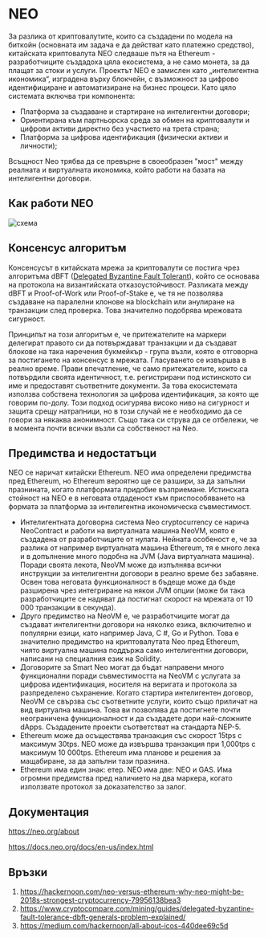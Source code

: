# NEO

За разлика от криптовалутите, които са създадени по модела на биткойн (основната им задача е да действат като платежно средство), китайската криптовалута NEO следваше пътя на Ethereum - разработчиците създадоха цяла екосистема, а не само монета, за да плащат за стоки и услуги.
Проектът NEO е замислен като „интелигентна икономика“, изградена върху блокчейн, с възможност за цифрово идентифициране и автоматизиране на бизнес процеси. Като цяло системата включва три компонента:

- Платформа за създаване и стартиране на интелигентни договори;
- Ориентирана към партньорска среда за обмен на криптовалути и цифрови активи директно без участието на трета страна;
- Платформа за цифрова идентификация (физически активи и личности);

Всъщност Neo трябва да се превърне в своеобразен "мост" между реалната и виртуалната икономика, който работи на базата на интелигентни договори.

## Как работи NEO

![схема](https://hackernoon.com/hn-images/1*NTilP2SbkgdMD9OdrhI4aA.jpeg)

## Консенсус алгоритъм

Консенсусът в китайската мрежа за криптовалути се постига чрез алгоритъма dBFT ([Delegated Byzantine Fault Tolerant](https://www.cryptocompare.com/mining/guides/delegated-byzantine-fault-tolerance-dbft-generals-problem-explained/)), който се основава на протокола на византийската отказоустойчивост. Разликата между dBFT и Proof-of-Work или Proof-of-Stake е, че тя не позволява създаване на паралелни клонове на blockchain или анулиране на транзакции след проверка. Това значително подобрява мрежовата сигурност.

Принципът на този алгоритъм е, че притежателите на маркери делегират правото си да потвърждават транзакции и да създават блокове на така наречения букмейкър - група възли, която е отговорна за постигането на консенсус в мрежата. Гласуването се извършва в реално време.
Прави впечатление, че само притежателите, които са потвърдили своята идентичност, т.е. регистрирани под истинското си име и предоставят съответните документи. За това екосистемата използва собствена технология за цифрова идентификация, за която ще говорим по-долу. Този подход осигурява високо ниво на сигурност и защита срещу натрапници, но в този случай не е необходимо да се говори за някаква анонимност. Също така си струва да се отбележи, че в момента почти всички възли са собственост на Neo.

## Предимства и недостатъци

NEO се наричат китайски Ethereum. NEO има определени предимства пред Ethereum, но Ethereum вероятно ще се разшири, за да запълни празнината, когато платформата придобие възприемане. Истинската стойност на NEO е в неговата отдаденост към приспособяването на формата за платформа за интелигентна икономическа съвместимост.

- Интелигентната договорна система Neo cryptocurrency се нарича NeoContract и работи на виртуалната машина NeoVM, която е създадена от разработчиците от нулата. Нейната особеност е, че за разлика от например виртуалната машина Ethereum, тя е много лека и в допълнение много подобна на JVM (Java виртуалната машина). Поради своята лекота, NeoVM може да изпълнява всички инструкции за интелигентни договори в реално време без забавяне. Освен това неговата функционалност в бъдеще може да бъде разширена чрез интегриране на някои JVM опции (може би така разработчиците се надяват да постигнат скорост на мрежата от 10 000 транзакции в секунда).
- Друго предимство на NeoVM е, че разработчиците могат да създават интелигентни договори на няколко езика, включително и популярни езици, като например Java, C #, Go и Python. Това е значително предимство на криптовалутата Neo пред Ethereum, чиято виртуална машина поддържа само интелигентни договори, написани на специалния език на Solidity.
- Договорите за Smart Neo могат да бъдат направени много функционални поради съвместимостта на NeoVM с услугата за цифрова идентификация, носителя на веригата и протокола за разпределено съхранение. Когато стартира интелигентен договор, NeoVM се свързва със съответните услуги, които също приличат на вид виртуална машина. Това ви позволява да постигнете почти неограничена функционалност и да създадете дори най-сложните dApps. Създадените проекти съответстват на стандарта NEP-5.
- Ethereum може да осъществява транзакция със скорост 15tps с максимум 30tps. NEO може да извършва транзакция при 1,000tps с максимум 10 000tps. Ethereum има планове и решения за мащабиране, за да запълни тази празнина.
- Ethereum има един знак: етер. NEO има две: NEO и GAS. Има огромни предимства пред наличието на два маркера, когато използвате протокол за доказателство за залог.

## Документация

https://neo.org/about

https://docs.neo.org/docs/en-us/index.html

## Връзки

1. https://hackernoon.com/neo-versus-ethereum-why-neo-might-be-2018s-strongest-cryptocurrency-79956138bea3
2. https://www.cryptocompare.com/mining/guides/delegated-byzantine-fault-tolerance-dbft-generals-problem-explained/
3. https://medium.com/hackernoon/all-about-icos-440dee69c5d
